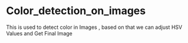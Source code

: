 # Color_detection_on_images
This is used to detect color in Images  , based on that we can adjust HSV Values and Get Final Image 

